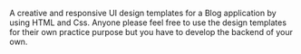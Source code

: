 A creative and responsive UI design templates for a Blog application by using HTML and Css. 
Anyone please feel free to use the design templates for their own practice purpose but you have to develop the backend of your own.
